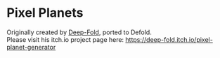 # Pixel Planets

Originally created by [Deep-Fold](https://deep-fold.itch.io/), ported to Defold.   
Please visit his itch.io project page here: https://deep-fold.itch.io/pixel-planet-generator


